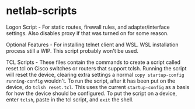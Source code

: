 # netlab-scripts

Logon Script - For static routes, firewall rules, and adapter/interface settings. Also disables proxy if that was turned on for some reason.

Optional Features - For installing telnet client and WSL. WSL installation process still a WIP. This script probably won't be used.

TCL Scripts - These files contain the commands to create a script called reset.tcl on Cisco switches or routers that support tclsh. Running the script will reset the device, clearing extra settings a normal `copy startup-config running-config` wouldn't. To run the script, after it has been put on the device, do `tclsh reset.tcl`. This uses the current `startup-config` as a basis for how the device should be configured. To put the script on a device, enter `tclsh`, paste in the tcl script, and `exit` the shell. 
